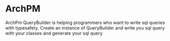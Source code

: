 # ArchPM
ArchPm QueryBuilder is helping programmers who want to write sql queries with typesafety. Create an instance of QueryBuilder and write you sql query with your classes and generate your sql query
